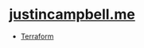 # [justincampbell.me](http://justincampbell.me)

* [Terraform](https://app.terraform.io/app/justincampbell/workspaces/justincampbell-me)
